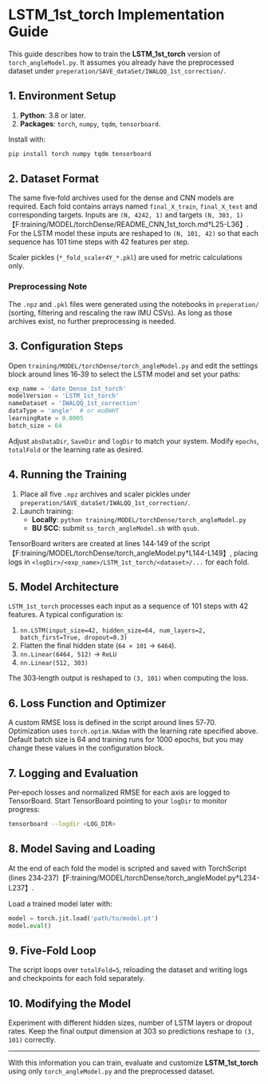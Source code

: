# LSTM_1st_torch Implementation Guide

This guide describes how to train the **LSTM_1st_torch** version of `torch_angleModel.py`. It assumes you already have the preprocessed dataset under `preperation/SAVE_dataSet/IWALQQ_1st_correction/`.

## 1. Environment Setup

1. **Python**: 3.8 or later.
2. **Packages**: `torch`, `numpy`, `tqdm`, `tensorboard`.

Install with:

```bash
pip install torch numpy tqdm tensorboard
```

## 2. Dataset Format

The same five‑fold archives used for the dense and CNN models are required. Each fold contains arrays named `final_X_train`, `final_X_test` and corresponding targets. Inputs are `(N, 4242, 1)` and targets `(N, 303, 1)`【F:training/MODEL/torchDense/README_CNN_1st_torch.md†L25-L36】. For the LSTM model these inputs are reshaped to `(N, 101, 42)` so that each sequence has 101 time steps with 42 features per step.

Scaler pickles (`*_fold_scaler4Y_*.pkl`) are used for metric calculations only.

### Preprocessing Note

The `.npz` and `.pkl` files were generated using the notebooks in `preperation/` (sorting, filtering and rescaling the raw IMU CSVs). As long as those archives exist, no further preprocessing is needed.

## 3. Configuration Steps

Open `training/MODEL/torchDense/torch_angleModel.py` and edit the settings block around lines 16‑39 to select the LSTM model and set your paths:

```python
exp_name = 'date_Dense_1st_torch'
modelVersion = 'LSTM_1st_torch'
nameDataset = 'IWALQQ_1st_correction'
dataType = 'angle'  # or moBWHT
learningRate = 0.0005
batch_size = 64
```

Adjust `absDataDir`, `SaveDir` and `logDir` to match your system. Modify `epochs`, `totalFold` or the learning rate as desired.

## 4. Running the Training

1. Place all five `.npz` archives and scaler pickles under `preperation/SAVE_dataSet/IWALQQ_1st_correction/`.
2. Launch training:
   - **Locally**: `python training/MODEL/torchDense/torch_angleModel.py`
   - **BU SCC**: submit `ss_torch_angleModel.sh` with `qsub`.

TensorBoard writers are created at lines 144‑149 of the script【F:training/MODEL/torchDense/torch_angleModel.py†L144-L149】, placing logs in `<logDir>/<exp_name>/LSTM_1st_torch/<dataset>/...` for each fold.

## 5. Model Architecture

`LSTM_1st_torch` processes each input as a sequence of 101 steps with 42 features. A typical configuration is:

1. `nn.LSTM(input_size=42, hidden_size=64, num_layers=2, batch_first=True, dropout=0.3)`
2. Flatten the final hidden state (`64 × 101` → `6464`).
3. `nn.Linear(6464, 512)` → `ReLU`
4. `nn.Linear(512, 303)`

The 303‑length output is reshaped to `(3, 101)` when computing the loss.

## 6. Loss Function and Optimizer

A custom RMSE loss is defined in the script around lines 57‑70. Optimization uses `torch.optim.NAdam` with the learning rate specified above. Default batch size is 64 and training runs for 1000 epochs, but you may change these values in the configuration block.

## 7. Logging and Evaluation

Per‑epoch losses and normalized RMSE for each axis are logged to TensorBoard. Start TensorBoard pointing to your `logDir` to monitor progress:

```bash
tensorboard --logdir <LOG_DIR>
```

## 8. Model Saving and Loading

At the end of each fold the model is scripted and saved with TorchScript (lines 234‑237)【F:training/MODEL/torchDense/torch_angleModel.py†L234-L237】.

Load a trained model later with:

```python
model = torch.jit.load('path/to/model.pt')
model.eval()
```

## 9. Five‑Fold Loop

The script loops over `totalFold=5`, reloading the dataset and writing logs and checkpoints for each fold separately.

## 10. Modifying the Model

Experiment with different hidden sizes, number of LSTM layers or dropout rates. Keep the final output dimension at 303 so predictions reshape to `(3, 101)` correctly.

---
With this information you can train, evaluate and customize **LSTM_1st_torch** using only `torch_angleModel.py` and the preprocessed dataset.
